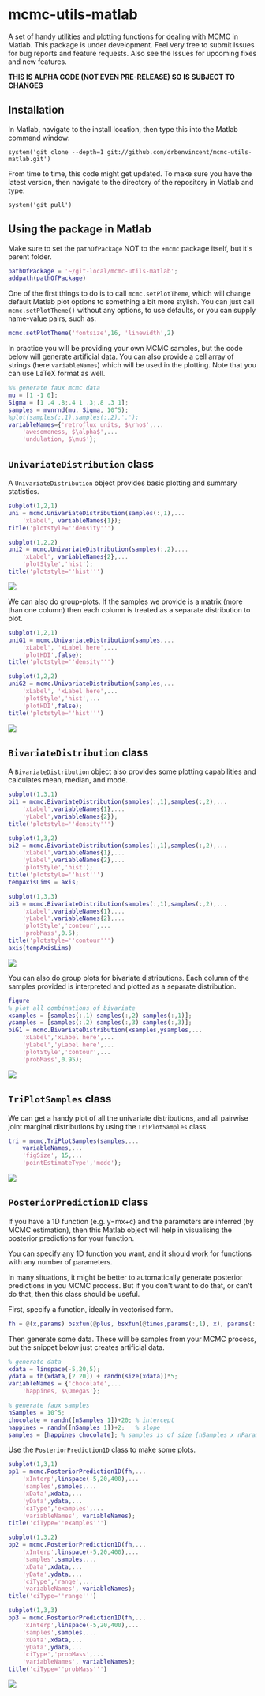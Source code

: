 # mcmc-utils-matlab
A set of handy utilities and plotting functions for dealing with MCMC in Matlab. This package is under development. Feel very free to submit Issues for bug reports and feature requests. Also see the Issues for upcoming fixes and new features.

**THIS IS ALPHA CODE (NOT EVEN PRE-RELEASE) SO IS SUBJECT TO CHANGES**

## Installation

In Matlab, navigate to the install location, then type this into the Matlab command window:

    system('git clone --depth=1 git://github.com/drbenvincent/mcmc-utils-matlab.git')

From time to time, this code might get updated. To make sure you have the latest version, then navigate to the directory of the repository in Matlab and type:

    system('git pull')

## Using the package in Matlab

Make sure to set the `pathOfPackage` NOT to the `+mcmc` package itself, but it's parent folder.

````matlab
pathOfPackage = '~/git-local/mcmc-utils-matlab';
addpath(pathOfPackage)
````

One of the first things to do is to call `mcmc.setPlotTheme`, which will change default Matlab plot options to something a bit more stylish. You can just call `mcmc.setPlotTheme()` without any options, to use defaults, or you can supply name-value pairs, such as:


````matlab
mcmc.setPlotTheme('fontsize',16, 'linewidth',2)
````

In practice you will be providing your own MCMC samples, but the code below will generate artificial data. You can also provide a cell array of strings (here `variableNames`) which will be used in the plotting. Note that you can use LaTeX format as well.

````matlab
%% generate faux mcmc data
mu = [1 -1 0];
Sigma = [1 .4 .8;.4 1 .3;.8 .3 1];
samples = mvnrnd(mu, Sigma, 10^5);
%plot(samples(:,1),samples(:,2),'.');
variableNames={'retroflux units, $\rho$',...
	'awesomeness, $\alpha$',...
	'undulation, $\mu$'};
````



## `UnivariateDistribution` class

A `UnivariateDistribution` object provides basic plotting and summary statistics.

````matlab
subplot(1,2,1)
uni = mcmc.UnivariateDistribution(samples(:,1),...
	'xLabel', variableNames{1});
title('plotstyle=''density''')

subplot(1,2,2)
uni2 = mcmc.UnivariateDistribution(samples(:,2),...
	'xLabel', variableNames{2},...
	'plotStyle','hist');
title('plotstyle=''hist''')
````
![](img/uni.png)

We can also do group-plots. If the samples we provide is a matrix (more than one column) then each column is treated as a separate distribution to plot.

```matlab
subplot(1,2,1)
uniG1 = mcmc.UnivariateDistribution(samples,...
	'xLabel', 'xLabel here',...
	'plotHDI',false);
title('plotstyle=''density''')

subplot(1,2,2)
uniG2 = mcmc.UnivariateDistribution(samples,...
	'xLabel', 'xLabel here',...
	'plotStyle','hist',...
	'plotHDI',false);
title('plotstyle=''hist''')
```

![](img/unig.png)




## `BivariateDistribution` class

A `BivariateDistribution` object also provides some plotting capabilities and calculates mean, median, and mode.

```matlab
subplot(1,3,1)
bi1 = mcmc.BivariateDistribution(samples(:,1),samples(:,2),...
	'xLabel',variableNames{1},...
	'yLabel',variableNames{2});
title('plotstyle=''density''')

subplot(1,3,2)
bi2 = mcmc.BivariateDistribution(samples(:,1),samples(:,2),...
	'xLabel',variableNames{1},...
	'yLabel',variableNames{2},...
	'plotStyle','hist');
title('plotstyle=''hist''')
tempAxisLims = axis;

subplot(1,3,3)
bi3 = mcmc.BivariateDistribution(samples(:,1),samples(:,2),...
	'xLabel',variableNames{1},...
	'yLabel',variableNames{2},...
	'plotStyle','contour',...
	'probMass',0.5);
title('plotstyle=''contour''')
axis(tempAxisLims)
```

![](img/bi.png)



You can also do group plots for bivariate distributions. Each column of the samples provided is interpreted and plotted as a separate distribution.

```matlab
figure
% plot all combinations of bivariate
xsamples = [samples(:,1) samples(:,2) samples(:,1)];
ysamples = [samples(:,2) samples(:,3) samples(:,3)];
biG1 = mcmc.BivariateDistribution(xsamples,ysamples,...
	'xLabel','xLabel here',...
	'yLabel','yLabel here',...
	'plotStyle','contour',...
	'probMass',0.95);
```

![](img/big.png)


## `TriPlotSamples` class
We can get a handy plot of all the univariate distributions, and all pairwise joint marginal distributions by using the `TriPlotSamples` class.

```matlab
tri = mcmc.TriPlotSamples(samples,...
	variableNames,...
	'figSize', 15,...
	'pointEstimateType','mode');
```

![](img/tri.png)



## `PosteriorPrediction1D` class
If you have a 1D function (e.g. y=mx+c) and the parameters are inferred (by MCMC estimation), then this Matlab object will help in visualising the posterior predictions for your function.

You can specify any 1D function you want, and it should work for functions with any number of parameters.

In many situations, it might be better to automatically generate posterior predictions in you MCMC process. But if you don't want to do that, or can't do that, then this class should be useful.

First, specify a function, ideally in vectorised form.

```matlab
fh = @(x,params) bsxfun(@plus, bsxfun(@times,params(:,1), x), params(:,2));
```

Then generate some data. These will be samples from your MCMC process, but the snippet below just creates artificial data.

```matlab
% generate data
xdata = linspace(-5,20,5);
ydata = fh(xdata,[2 20]) + randn(size(xdata))*5;
variableNames = {'chocolate',...
	'happines, $\Omega$'};

% generate faux samples
nSamples = 10^5;
chocolate = randn([nSamples 1])+20;	% intercept
happines = randn([nSamples 1])+2;	% slope
samples = [happines chocolate]; % samples is of size [nSamples x nParams]

```

Use the `PosteriorPrediction1D` class to make some plots.

```matlab
subplot(1,3,1)
pp1 = mcmc.PosteriorPrediction1D(fh,...
	'xInterp',linspace(-5,20,400),...
	'samples',samples,...
	'xData',xdata,...
	'yData',ydata,...
	'ciType','examples',...
	'variableNames', variableNames);
title('ciType=''examples''')

subplot(1,3,2)
pp2 = mcmc.PosteriorPrediction1D(fh,...
	'xInterp',linspace(-5,20,400),...
	'samples',samples,...
	'xData',xdata,...
	'yData',ydata,...
	'ciType','range',...
	'variableNames', variableNames);
title('ciType=''range''')

subplot(1,3,3)
pp3 = mcmc.PosteriorPrediction1D(fh,...
	'xInterp',linspace(-5,20,400),...
	'samples',samples,...
	'xData',xdata,...
	'yData',ydata,...
	'ciType','probMass',...
	'variableNames', variableNames);
title('ciType=''probMass''')
```

![](img/postpred.png)
